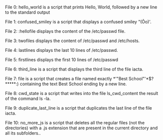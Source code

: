 File 0: hello_world is a script that prints Hello, World, followed by a new line to the standard output

File 1: confused_smiley is a script that displays a confused smiley "(Ôo)'.

File 2: :hellofile displays the content of the /etc/passwd file.

File 3: twofiles displays the content of /etc/passwd and /etc/hosts.

File 4: lastlines displays the last 10 lines of /etc/passwd.

File 5: firstlines displays the first 10 lines of /etc/passwd

File 6: third_line is a script that displays the third line of the file iacta.

File 7: file is a script that creates a file named exactly *\'"Best School"'\*$?*****:) containing the text Best School ending by a new line.

File 8: cwd_state is a script that writes into the file ls_cwd_content the result of the command ls -la.

File 9: duplicate_last_line is a script that duplicates the last line of the file iacta.

File 10: no_more_js is a script that deletes all the regular files (not the directories) with a .js extension that are present in the current directory and all its subfolders..
